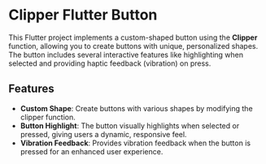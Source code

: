 # Clipper Flutter Button

This Flutter project implements a custom-shaped button using the **Clipper** function, allowing you to create buttons with unique, personalized shapes. The button includes several interactive features like highlighting when selected and providing haptic feedback (vibration) on press.

## Features
- **Custom Shape**: Create buttons with various shapes by modifying the clipper function.
- **Button Highlight**: The button visually highlights when selected or pressed, giving users a dynamic, responsive feel.
- **Vibration Feedback**: Provides vibration feedback when the button is pressed for an enhanced user experience.
